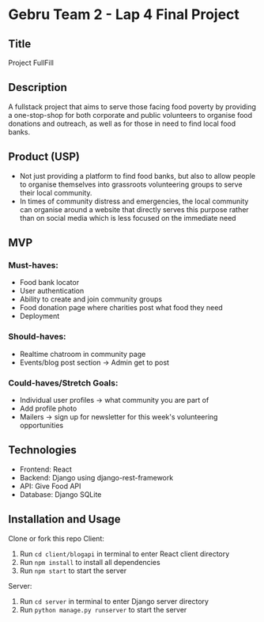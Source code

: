 # Gebru Team 2 - Lap 4 Final Project
## Title
Project FullFill

## Description
A fullstack project that aims to serve those facing food poverty by providing a one-stop-shop for both corporate and public volunteers to organise food donations and outreach, as well as for those in need to find local food banks.

## Product (USP)
- Not just providing a platform to find food banks, but also to allow people to organise themselves into grassroots volunteering groups to serve their local community.
- In times of community distress and emergencies, the local community can organise around a website that directly serves this purpose rather than on social media which is less focused on the immediate need

## MVP
### Must-haves:
- Food bank locator
- User authentication
- Ability to create and join community groups
- Food donation page where charities post what food they need
- Deployment

### Should-haves:
- Realtime chatroom in community page
- Events/blog post section -> Admin get to post

### Could-haves/Stretch Goals:
- Individual user profiles -> what community you are part of
- Add profile photo
- Mailers -> sign up for newsletter for this week's volunteering opportunities

## Technologies
- Frontend: React
- Backend: Django using django-rest-framework
- API: Give Food API
- Database: Django SQLite

## Installation and Usage
Clone or fork this repo
Client:
1. Run `cd client/blogapi` in terminal to enter React client directory
2. Run `npm install` to install all dependencies
3. Run `npm start` to start the server

Server:
1. Run `cd server` in terminal to enter Django server directory
2. Run `python manage.py runserver` to start the server



